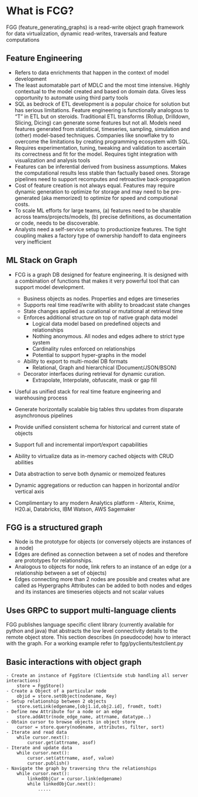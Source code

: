 # What is FCG? 
FGG (feature_generating_graphs) is a read-write object graph framework for data virtualization, dynamic read-writes, traversals and feature computations

## Feature Engineering
 - Refers to data enrichments that happen in the context of model development
 - The least automatable part of MDLC and the most time intensive. Highly contextual to the model created and based on domain data. Gives less opportunity to automate using third party tools
 - SQL as bedrock of ETL development is a popular choice for solution but has serious limitations. Feature engineering is functionally analogous to “T” in ETL but on steroids. Traditional ETL transforms (Rollup, Drilldown, Slicing, Dicing) can generate some features but not all. Models need features generated from statistical, timeseries, sampling, simulation and (other) model-based techniques. Companies like snowflake try to overcome the limitations by creating programming ecosystem with SQL.  
 - Requires experimentation, tuning, tweaking and validation to ascertain its correctness and fit for the model. Requires tight integration with visualization and analysis tools 
 - Features can be inferential derived from business assumptions. Makes the computational results less stable than factually based ones. Storage pipelines need to support recomputes and retroactive back-propagation
 - Cost of feature creation is not always equal. Features may require dynamic generation to optimize for storage and may need to be pre-generated (aka memorized) to optimize for speed and computional costs.
 - To scale ML efforts for large teams, (a) features need to be sharable across teams/projects/models, (b) precise definitions, as documentation or code, needs to be discoverable.
 - Analysts need a self-service setup to productionize features. The tight coupling makes a factory type of ownership handoff to data engineers very inefficient

## ML Stack on Graph
- FCG is a graph DB designed for feature engineering. It is designed with a combination of functions that makes it very powerful tool that can support model development.
	- Business objects as nodes. Properties and edges are timeseries
 	- Supports real time read/write with ability to broadcast state changes
  	- State changes applied as curational or mutational at retrieval time
  	- Enforces additional structure on top of native graph data model
  		- Logical data model based on predefined objects and relationships
  	 	- Nothing anonymous. All nodes and edges adhere to strict type system
  	  	- Cardinality rules enforced on relationships
  	  	- Potential to support hyper-graphs in the model
	- Ability to export to multi-model DB formats
 		- Relational, Graph and hierarchical (Document/JSON/BSON)
   	- Decorator interfaces during retrieval for dynamic curation.
   		- Extrapolate, Interpolate, obfuscate, mask or gap fill

 - Useful as unified stack for real time feature engineering and warehousing process
 - Generate horizontally scalable big tables thru updates from disparate asynchronous pipelines
 - Provide unified consistent schema for historical and current state of objects
 - Support full and incremental import/export capabilities
 - Ability to virtualize data as in-memory cached objects with CRUD abilities
 - Data abstraction to serve both dynamic or memoized features
 - Dynamic aggregations or reduction can happen in horizontal and/or vertical axis
 - Complimentary to any modern Analytics platform - Alterix, Knime, H20.ai, Databricks, IBM Watson, AWS Sagemaker

## FGG is a structured graph 
- Node is the prototype for objects (or conversely objects are instances of a node) 
- Edges are defined as connection between a set of nodes and therefore are prototypes for relationships.
- Analogous to objects for node, link refers to an instance of an edge (or a relationship between a set of objects)
- Edges connecting more than 2 nodes are possible and creates what are called as Hypergraphs
Attributes can be added to both nodes and edges and its instances are timeseries objects and not scalar values  

## Uses GRPC to support multi-language clients
FGG publishes language specific client library (currently available for python and java) that abstracts the low level connectivity details to the remote object store. This section describes (in pseudocode) how to interact with the graph. For a working example refer to fgg/pyclients/testclient.py 

## Basic interactions with object graph 
	- Create an instance of FggStore (Clientside stub handling all server interactions)
		store = FggStore()
	- Create a Object of a particular node
		objid = store.setObject(nodename, Key)
	- Setup relationship between 2 objects
		store.setLink(edgename,[obj1.id,obj2.id], fromdt, todt)
	- Define new Attribute for a node or an edge 
		store.addAttr(node_edge_name, attrname, datatype..)
	- Obtain cursor to browse objects in object store
		cursor = store.query(nodename, attributes, filter, sort)
	- Iterate and read data
		while cursor.next(): 
			cursor.get(attrname, asof) 
	- Iterate and update data
		while cursor.next(): 
			cursor.set(attrname, asof, value)
			cursor.publish()
	- Navigate the graph by traversing thru the relationships
		while cursor.next(): 
			linkedObjCur = cursor.link(edgename)
			while linkedObjCur.next():
				.....


   
